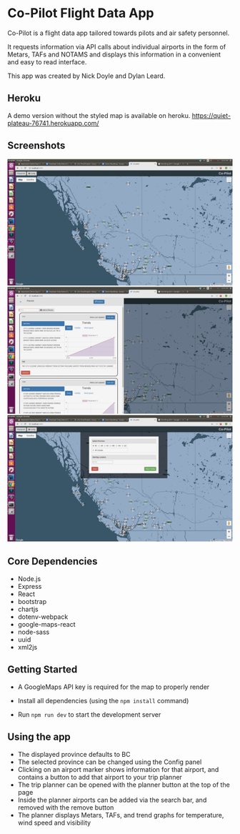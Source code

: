 # Co-Pilot Flight Data App

Co-Pilot is a flight data app tailored towards pilots and air safety personnel.

It requests information via API calls about individual airports in the form of Metars, 
TAFs and NOTAMS and displays this information in a convenient and easy to read interface.

This app was created by Nick Doyle and Dylan Leard.

## Heroku

A demo version without the styled map is available on heroku.
https://quiet-plateau-76741.herokuapp.com/

## Screenshots
!["Screenshot of a Populated Map: "](https://github.com/dleard/lhl_final_project/blob/master/screenshots/BCMap.png)
!["Screenshot of Trip Planner Pane: "](https://github.com/dleard/lhl_final_project/blob/master/screenshots/Planner.png)
!["Screenshot of Config Panel: "](https://github.com/dleard/lhl_final_project/blob/master/screenshots/Config.png)

## Core Dependencies

- Node.js
- Express
- React
- bootstrap
- chartjs
- dotenv-webpack
- google-maps-react
- node-sass
- uuid
- xml2js

## Getting Started

- A GoogleMaps API key is required for the map to properly render

- Install all dependencies (using the `npm install` command)
- Run `npm run dev` to start the development server

## Using the app

- The displayed province defaults to BC
- The selected province can be changed using the Config panel
- Clicking on an airport marker shows information for that airport,
and contains a button to add that airport to your trip planner
- The trip planner can be opened with the planner button at the top
of the page
- Inside the planner airports can be added via the search bar, and removed
with the remove button
- The planner displays Metars, TAFs, and trend graphs for temperature, wind speed
and visibility
